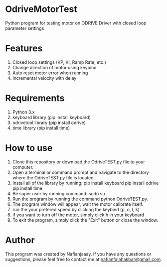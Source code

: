 # OdriveMotorTest
Python program for testing motor on ODRIVE Driver with closed loop parameter settings

# Features
1.  Closed loop settings (KP, KI, Ramp Rate, etc.)
2.  Change direction of motor using keybind
3.  Auto reset motor error when running
4.  Incremental velocity with delay

# Requirements
1.  Python 3.x
2.  keyboard library (pip install keyboard)
3.  odrivetool library (pip install odrive)
4.  time library (pip install time)

# How to use
1.  Clone this repository or download the OdriveTEST.py file to your computer.
2.  Open a terminal or command prompt and navigate to the directory where the OdriveTEST.py file is located.
3.  Install all of the library by running:
    pip install keyboard
    pip install odrive
    pip install time
4.  Be super user by running command: sudo su
5.  Run the program by running the command python OdriveTEST.py.
6.  The program window will appear, wait the motor calibrate itself.
7.  run the your prefered speed by clicking the keybind (p, o, l, k)
8.  if you want to turn off the motor, simply click h in your keyboard
9.  To exit the program, simply click the "Exit" button or close the window.

# Author
This program was created by Nafianjaaay. If you have any questions or suggestions, please feel free to contact me at nafianfalahakbar@gmail.com.
